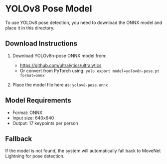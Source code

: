# YOLOv8 Pose Model

To use YOLOv8 pose detection, you need to download the ONNX model and place it in this directory.

## Download Instructions

1. Download YOLOv8n-pose ONNX model from:
   - https://github.com/ultralytics/ultralytics
   - Or convert from PyTorch using: `yolo export model=yolov8n-pose.pt format=onnx`

2. Place the model file here as: `yolov8-pose.onnx`

## Model Requirements

- Format: ONNX
- Input size: 640x640
- Output: 17 keypoints per person

## Fallback

If the model is not found, the system will automatically fall back to MoveNet Lightning for pose detection.
